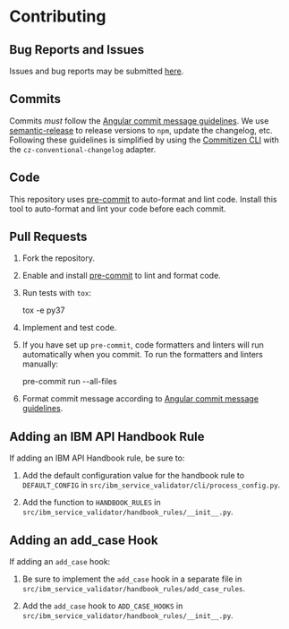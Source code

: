 # Contributing

## Bug Reports and Issues

Issues and bug reports may be submitted [here](https://github.ibm.com/arf/planning-sdk-squad/issues).

## Commits

Commits _must_ follow the [Angular commit message guidelines](https://github.com/angular/angular/blob/master/CONTRIBUTING.md#-commit-message-guidelines). We use [semantic-release](https://github.com/semantic-release/semantic-release) to release versions to `npm`, update the changelog, etc. Following these guidelines is simplified by using the [Commitizen CLI](https://github.com/commitizen/cz-cli) with the `cz-conventional-changelog` adapter.

## Code

This repository uses [pre-commit](https://pre-commit.com/) to auto-format and lint code. Install this tool to auto-format and lint your code before each commit.

## Pull Requests

1. Fork the repository.

2. Enable and install [pre-commit](https://pre-commit.com/) to lint and format code.

3. Run tests with `tox`:

    tox -e py37

4. Implement and test code.

5. If you have set up `pre-commit`, code formatters and linters will run automatically when you commit. To run the formatters and linters manually:

    pre-commit run --all-files

6. Format commit message according to [Angular commit message guidelines](https://github.com/angular/angular/blob/master/CONTRIBUTING.md#-commit-message-guidelines).

## Adding an IBM API Handbook Rule

If adding an IBM API Handbook rule, be sure to:

1. Add the default configuration value for the handbook rule to `DEFAULT_CONFIG` in `src/ibm_service_validator/cli/process_config.py`.

2. Add the function to `HANDBOOK_RULES` in `src/ibm_service_validator/handbook_rules/__init__.py`.

## Adding an add_case Hook

If adding an `add_case` hook:

1. Be sure to implement the `add_case` hook in a separate file in `src/ibm_service_validator/handbook_rules/add_case_rules`.

2. Add the `add_case` hook to `ADD_CASE_HOOKS` in `src/ibm_service_validator/handbook_rules/__init__.py`.
